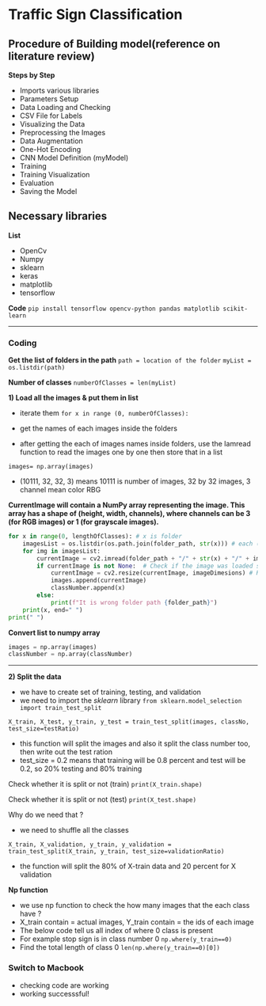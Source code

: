 # Traffic Sign Classification

## Procedure of Building model(reference on literature review)

**Steps by Step**
- Imports various libraries
- Parameters Setup
- Data Loading and Checking
- CSV File for Labels
- Visualizing the Data
- Preprocessing the Images
- Data Augmentation
- One-Hot Encoding
- CNN Model Definition (myModel)
- Training
- Training Visualization
- Evaluation
- Saving the Model


## Necessary libraries

**List**
- OpenCv
- Numpy
- sklearn
- keras
- matplotlib
- tensorflow

**Code**
`pip install tensorflow opencv-python pandas matplotlib scikit-learn
`

---

### Coding

**Get the list of folders in the path**
`path = location of the folder`
`myList = os.listdir(path)`

**Number of classes**
`numberOfClasses = len(myList)`

**1) Load all the images & put them in list**

- iterate them
`for x in range (0, numberOfClasses):`

- get the names of each images inside the folders
- after getting the each of images names inside folders, use the Iamread function to read the images one by one then store that in a list

`images= np.array(images)`
- (10111, 32, 32, 3) means 10111 is number of images, 32 by 32 images, 3 channel mean color RBG

**CurrentImage will contain a NumPy array representing the image. This array has a shape of (height, width, channels), where channels can be 3 (for RGB images) or 1 (for grayscale images).**

```python
for x in range(0, lengthOfClasses): # x is folder
    imagesList = os.listdir(os.path.join(folder_path, str(x))) # each (x) folder in trafficSignData 
    for img in imagesList:
        currentImage = cv2.imread(folder_path + "/" + str(x) + "/" + img) # trafficSignData --> x folder --> img = images
        if currentImage is not None:  # Check if the image was loaded successfully
            currentImage = cv2.resize(currentImage, imageDimesions) # Resize to the dimensions tp 32 X 32 pixels
            images.append(currentImage)
            classNumber.append(x)
        else:
            print(f"It is wrong folder path {folder_path}")
    print(x, end=" ")
print(" ")
```
**Convert list to numpy array**
```python
images = np.array(images)
classNumber = np.array(classNumber)
```

---

**2) Split the data**

- we have to create set of training, testing, and validation
- we need to import the *sklearn* library
`from sklearn.model_selection import train_test_split`

`X_train, X_test, y_train, y_test = train_test_split(images, classNo, test_size=testRatio)`
- this function will split the images and also it split the class number too, then write out the test ration
- test_size = 0.2 means that training will be 0.8 percent and test will be 0.2, so 20% testing and 80% training

Check whether it is split or not (train)
`print(X_train.shape)`

Check whether it is split or not (test)
`print(X_test.shape)`

Why do we need that ?
- we need to shuffle all the classes

`X_train, X_validation, y_train, y_validation = train_test_split(X_train, y_train, test_size=validationRatio)`
- the function will split the 80% of X-train data and 20 percent for X validation

**Np function**
- we use np function to check the how many images that the each class have ?
- X_train contain = actual images, Y_train contain = the ids of each image
- The below code tell us all index of where 0 class is present
- For example stop sign is in class number 0
`np.where(y_train==0)`
- Find the total length of class 0
`len(np.where(y_train==0)[0])`

### Switch to Macbook
- checking code are working
- working successsful!
